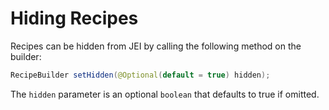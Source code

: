 # Hiding Recipes

Recipes can be hidden from JEI by calling the following method on the builder:

```java
RecipeBuilder setHidden(@Optional(default = true) hidden);
```

The `hidden` parameter is an optional `boolean` that defaults to true if omitted.